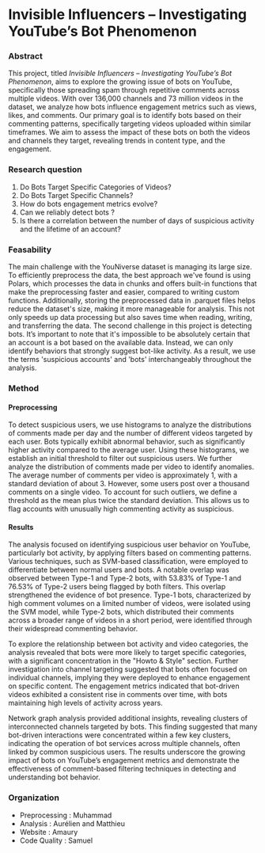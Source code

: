 # Invisible Influencers – Investigating YouTube’s Bot Phenomenon 

### Abstract

This project, titled *Invisible Influencers – Investigating YouTube’s Bot Phenomenon*, aims to explore the growing issue of bots on YouTube, specifically those spreading spam through repetitive comments across multiple videos. With over 136,000 channels and 73 million videos in the dataset, we analyze how bots influence engagement metrics such as views, likes, and comments. Our primary goal is to identify bots based on their commenting patterns, specifically targeting videos uploaded within similar timeframes. We aim to assess the impact of these bots on both the videos and channels they target, revealing trends in content type, and the engagement. 

### Research question
1. Do Bots Target Specific Categories of Videos?
2. Do Bots Target Specific Channels?
3. How do bots engagement metrics evolve?
4. Can we reliably detect bots ?
5. Is there a correlation between the number of days of suspicious activity and the lifetime of an account?

### Feasability

The main challenge with the YouNiverse dataset is managing its large size. To efficiently preprocess the data, the best approach we've found is using Polars, which processes the data in chunks and offers built-in functions that make the preprocessing faster and easier, compared to writing custom functions. Additionally, storing the preprocessed data in .parquet files helps reduce the dataset's size, making it more manageable for analysis. This not only speeds up data processing but also saves time when reading, writing, and transferring the data.
The second challenge in this project is detecting bots. It’s important to note that it's impossible to be absolutely certain that an account is a bot based on the available data. Instead, we can only identify behaviors that strongly suggest bot-like activity. As a result, we use the terms 'suspicious accounts' and 'bots' interchangeably throughout the analysis.

### Method
#### Preprocessing
To detect suspicious users, we use histograms to analyze the distributions of comments made per day and the number of different videos targeted by each user. Bots typically exhibit abnormal behavior, such as significantly higher activity compared to the average user. Using these histograms, we establish an initial threshold to filter out suspicious users.
We further analyze the distribution of comments made per video to identify anomalies. The average number of comments per video is approximately 1, with a standard deviation of about 3. However, some users post over a thousand comments on a single video. To account for such outliers, we define a threshold as the mean plus twice the standard deviation. This allows us to flag accounts with unusually high commenting activity as suspicious.
#### Results
The analysis focused on identifying suspicious user behavior on YouTube, particularly bot activity, by applying filters based on commenting patterns. Various techniques, such as SVM-based classification, were employed to differentiate between normal users and bots. A notable overlap was observed between Type-1 and Type-2 bots, with 53.83% of Type-1 and 76.53% of Type-2 users being flagged by both filters. This overlap strengthened the evidence of bot presence. Type-1 bots, characterized by high comment volumes on a limited number of videos, were isolated using the SVM model, while Type-2 bots, which distributed their comments across a broader range of videos in a short period, were identified through their widespread commenting behavior.

To explore the relationship between bot activity and video categories, the analysis revealed that bots were more likely to target specific categories, with a significant concentration in the "Howto & Style" section. Further investigation into channel targeting suggested that bots often focused on individual channels, implying they were deployed to enhance engagement on specific content. The engagement metrics indicated that bot-driven videos exhibited a consistent rise in comments over time, with bots maintaining high levels of activity across years.

Network graph analysis provided additional insights, revealing clusters of interconnected channels targeted by bots. This finding suggested that many bot-driven interactions were concentrated within a few key clusters, indicating the operation of bot services across multiple channels, often linked by common suspicious users. The results underscore the growing impact of bots on YouTube’s engagement metrics and demonstrate the effectiveness of comment-based filtering techniques in detecting and understanding bot behavior.

### Organization

- Preprocessing : Muhammad
- Analysis : Aurélien and Matthieu
- Website : Amaury
- Code Quality : Samuel
